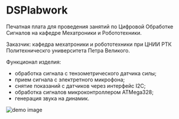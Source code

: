 # DSPlabwork
Печатная плата для проведения занятий по Цифровой Обработке Сигналов на кафедре Мехатроники и Робототехники.

Заказчик: кафедра мехатроники и робототехники при ЦНИИ РТК Политехническго университета Петра Великого.

Функционал изделия:
- обработка сигнала с тензометрического датчика силы;
- прием сигнала с электретного микрофона;
- снятие показаний с датчиков через интерфейс I2C;
- обработка сигналов микроконтроллером ATMega328;
- генерация звука на динамик.

![demo image](https://github.com/VasiliyPodlesniy/PhotoForRepositories/blob/master/DSP.PNG)
